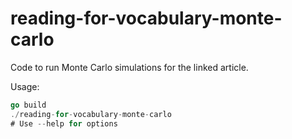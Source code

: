 # reading-for-vocabulary-monte-carlo

Code to run Monte Carlo simulations for the linked article.

Usage:
```go
go build
./reading-for-vocabulary-monte-carlo
# Use --help for options
```
